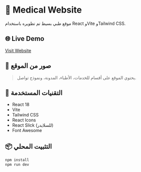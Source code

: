 # 🏥 Medical Website

موقع طبي بسيط تم تطويره باستخدام React وVite وTailwind CSS.

## 🌐 Live Demo

[Visit Website](https://ahamedhassan.github.io/medical-website/)

## 📸 صور من الموقع

> يحتوي الموقع على أقسام للخدمات، الأطباء، المدونة، ونموذج تواصل.

## 🚀 التقنيات المستخدمة

- React 18
- Vite
- Tailwind CSS
- React Icons
- React Slick (للسلايدر)
- Font Awesome

## 📦 التثبيت المحلي

```bash
npm install
npm run dev
```
